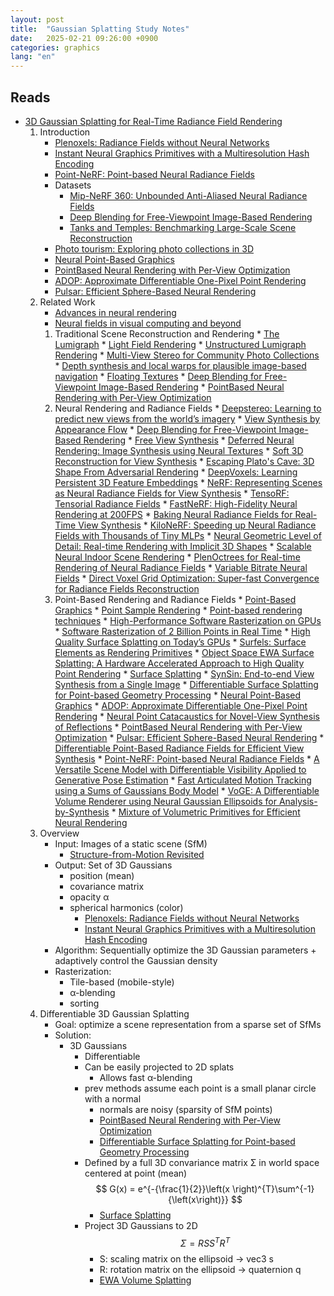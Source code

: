 ```yaml
---
layout: post
title:  "Gaussian Splatting Study Notes"
date:   2025-02-21 09:26:00 +0900
categories: graphics
lang: "en"
---
```


## Reads

* [3D Gaussian Splatting for Real-Time Radiance Field Rendering](https://arxiv.org/pdf/2308.04079)
    1. Introduction
        * [Plenoxels: Radiance Fields without Neural Networks](https://alexyu.net/plenoxels/)
        * [Instant Neural Graphics Primitives with a Multiresolution Hash Encoding](https://nvlabs.github.io/instant-ngp/)
        * [Point-NeRF: Point-based Neural Radiance Fields](https://xharlie.github.io/projects/project_sites/pointnerf/)
        * Datasets
            * [Mip-NeRF 360: Unbounded Anti-Aliased Neural Radiance Fields](https://paperswithcode.com/dataset/mip-nerf-360)
            * [Deep Blending for Free-Viewpoint Image-Based Rendering](https://github.com/Phog/DeepBlending)
            * [Tanks and Temples: Benchmarking Large-Scale Scene Reconstruction](https://paperswithcode.com/dataset/tanks-and-temples)
        * [Photo tourism: Exploring photo collections in 3D](https://phototour.cs.washington.edu/)
        * [Neural Point-Based Graphics](https://saic-violet.github.io/npbg/)
        * [PointBased Neural Rendering with Per-View Optimization](https://repo-sam.inria.fr/fungraph/differentiable-multi-view/)
        * [ADOP: Approximate Differentiable One-Pixel Point Rendering](https://arxiv.org/abs/2110.06635)
        * [Pulsar: Efficient Sphere-Based Neural Rendering](https://arxiv.org/abs/2004.07484)
    2. Related Work
        * [Advances in neural rendering](https://arxiv.org/abs/2111.05849)
        * [Neural fields in visual computing and beyond](https://neuralfields.cs.brown.edu/eg22.html)
        1. Traditional Scene Reconstruction and Rendering
                * [The Lumigraph](https://www.microsoft.com/en-us/research/publication/the-lumigraph/)
                * [Light Field Rendering](https://graphics.stanford.edu/papers/light/)
                * [Unstructured Lumigraph Rendering](https://cs.harvard.edu/~sjg/papers/ulr.pdf)
                * [Multi-View Stereo for Community Photo Collections](https://grail.cs.washington.edu/projects/mvscpc/download/Goesele-2007-MVS.pdf)
                * [Depth synthesis and local warps for plausible image-based navigation](https://dl.acm.org/doi/10.1145/2487228.2487238)
                * [Floating Textures](https://graphics.tu-bs.de/publications/Eisemann08FT)
                * [Deep Blending for Free-Viewpoint Image-Based Rendering](https://github.com/Phog/DeepBlending)
                * [PointBased Neural Rendering with Per-View Optimization](https://repo-sam.inria.fr/fungraph/differentiable-multi-view/)
        2. Neural Rendering and Radiance Fields
                * [Deepstereo: Learning to predict new views from the world’s imagery](https://arxiv.org/abs/1506.06825)
                * [View Synthesis by Appearance Flow](https://arxiv.org/abs/1605.03557)
                * [Deep Blending for Free-Viewpoint Image-Based Rendering](https://github.com/Phog/DeepBlending)
                * [Free View Synthesis](https://arxiv.org/abs/2008.05511)
                * [Deferred Neural Rendering: Image Synthesis using Neural Textures](https://arxiv.org/abs/1904.12356)
                * [Soft 3D Reconstruction for View Synthesis](https://ericpenner.github.io/soft3d/)
                * [Escaping Plato's Cave: 3D Shape From Adversarial Rendering](https://geometry.cs.ucl.ac.uk/projects/2019/platonicgan/)
                * [DeepVoxels: Learning Persistent 3D Feature Embeddings](https://www.vincentsitzmann.com/deepvoxels/)
                * [NeRF: Representing Scenes as Neural Radiance Fields for View Synthesis](https://www.matthewtancik.com/nerf)
                * [TensoRF: Tensorial Radiance Fields](https://apchenstu.github.io/TensoRF/)
                * [FastNeRF: High-Fidelity Neural Rendering at 200FPS](https://arxiv.org/abs/2103.10380)
                * [Baking Neural Radiance Fields for Real-Time View Synthesis](https://phog.github.io/snerg/)
                * [KiloNeRF: Speeding up Neural Radiance Fields with Thousands of Tiny MLPs](https://arxiv.org/abs/2103.13744)
                * [Neural Geometric Level of Detail: Real-time Rendering with Implicit 3D Shapes](https://arxiv.org/abs/2101.10994)
                * [Scalable Neural Indoor Scene Rendering](https://xchaowu.github.io/papers/scalable-nisr/)
                * [PlenOctrees for Real-time Rendering of Neural Radiance Fields](https://alexyu.net/plenoctrees/)
                * [Variable Bitrate Neural Fields](https://nv-tlabs.github.io/vqad/)
                * [Direct Voxel Grid Optimization: Super-fast Convergence for Radiance Fields Reconstruction](https://arxiv.org/abs/2111.11215)
        3. Point-Based Rendering and Radiance Fields
                * [Point-Based Graphics](https://www.sciencedirect.com/book/9780123706041/point-based-graphics)
                * [Point Sample Rendering](https://cgl.ethz.ch/Downloads/Seminar_Arbeiten/1999/adesboeufs.pdf)
                * [Point-based rendering techniques](https://www.sciencedirect.com/science/article/abs/pii/S0097849304001530)
                * [High-Performance Software Rasterization on GPUs](https://research.nvidia.com/publication/2011-08_high-performance-software-rasterization-gpus)
                * [Software Rasterization of 2 Billion Points in Real Time](https://arxiv.org/abs/2204.01287)
                * [High Quality Surface Splatting on Today’s GPUs](https://www.graphics.rwth-aachen.de/media/papers/splatting1.pdf)
                * [Surfels: Surface Elements as Rendering Primitives](https://www.cs.umd.edu/~zwicker/projectpages/Surfels-SIG00.html)
                * [Object Space EWA Surface Splatting: A Hardware Accelerated Approach to High Quality Point Rendering](http://graphics.cs.cmu.edu/projects/objewa/)
                * [Surface Splatting](https://cgl.ethz.ch/research/past_projects/surfels/surfacesplatting/index.html)
                * [SynSin: End-to-end View Synthesis from a Single Image](https://arxiv.org/abs/1912.08804)
                * [Differentiable Surface Splatting for Point-based Geometry Processing](https://yifita.netlify.app/publication/dss/)
                * [Neural Point-Based Graphics](https://saic-violet.github.io/npbg/)
                * [ADOP: Approximate Differentiable One-Pixel Point Rendering](https://arxiv.org/abs/2110.06635)
                * [Neural Point Catacaustics for Novel-View Synthesis of Reflections](https://repo-sam.inria.fr/fungraph/neural_catacaustics/)
                * [PointBased Neural Rendering with Per-View Optimization](https://repo-sam.inria.fr/fungraph/differentiable-multi-view/)
                * [Pulsar: Efficient Sphere-Based Neural Rendering](https://arxiv.org/abs/2004.07484)
                * [Differentiable Point-Based Radiance Fields for Efficient View Synthesis](https://light.princeton.edu/publication/point-based-radiance-fields/)
                * [Point-NeRF: Point-based Neural Radiance Fields](https://xharlie.github.io/projects/project_sites/pointnerf/)
                * [A Versatile Scene Model with Differentiable Visibility Applied to Generative Pose Estimation](https://vcai.mpi-inf.mpg.de/projects/DiffVis/)
                * [Fast Articulated Motion Tracking using a Sums of Gaussians Body Model](https://mindlink.industries/assets/pdf/2011_iccv_sum_of_gaussians.pdf)
                * [VoGE: A Differentiable Volume Renderer using Neural Gaussian Ellipsoids for Analysis-by-Synthesis](https://github.com/Angtian/VoGE)
                * [Mixture of Volumetric Primitives for Efficient Neural Rendering](https://stephenlombardi.github.io/projects/mvp/)
    3. Overview
        * Input: Images of a static scene (SfM)
            * [Structure-from-Motion Revisited](https://openaccess.thecvf.com/content_cvpr_2016/papers/Schonberger_Structure-From-Motion_Revisited_CVPR_2016_paper.pdf)
        * Output: Set of 3D Gaussians
            * position (mean)
            * covariance matrix
            * opacity &alpha;
            * spherical harmonics (color)
                * [Plenoxels: Radiance Fields without Neural Networks](https://alexyu.net/plenoxels/)
                * [Instant Neural Graphics Primitives with a Multiresolution Hash Encoding](https://nvlabs.github.io/instant-ngp/)
        * Algorithm: Sequentially optimize the 3D Gaussian parameters + adaptively control the Gaussian density
        * Rasterization:
            * Tile-based (mobile-style)
            * &alpha;-blending
            * sorting
    4. Differentiable 3D Gaussian Splatting
        * Goal: optimize a scene representation from a sparse set of SfMs
        * Solution:
            * 3D Gaussians
                * Differentiable
                * Can be easily projected to 2D splats
                    * Allows fast &alpha;-blending
                * prev methods assume each point is a small planar circle with a normal
                    * normals are noisy (sparsity of SfM points)
                    * [PointBased Neural Rendering with Per-View Optimization](https://repo-sam.inria.fr/fungraph/differentiable-multi-view/)
                    * [Differentiable Surface Splatting for Point-based Geometry Processing](https://yifita.netlify.app/publication/dss/)
                * Defined by a full 3D convariance matrix &Sigma; in world space centered at point (mean)
$$ G(x) = e^{-{\frac{1}{2}}\left(x \right)^{T}\sum^{-1}{\left(x\right)}} $$
                    * [Surface Splatting](https://cgl.ethz.ch/research/past_projects/surfels/surfacesplatting/index.html)
                * Project 3D Gaussians to 2D
$$ \Sigma = RSS^{T}R^{T} $$
                    * S: scaling matrix on the ellipsoid -> vec3 s
                    * R: rotation matrix on the ellipsoid -> quaternion q
                    * [EWA Volume Splatting](https://cgl.ethz.ch/research/past_projects/surfels/ewavolumesplatting/index.html)
